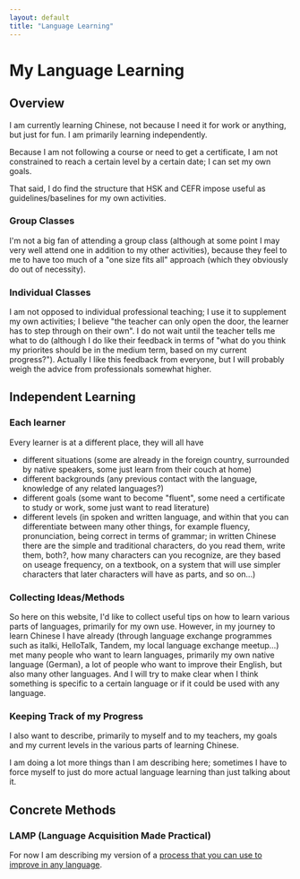 ```yaml
---
layout: default
title: "Language Learning"
---
```

# My Language Learning

## Overview

I am currently learning Chinese, not because I need it for work or anything, but just for fun. I am primarily learning independently.

Because I am not following a course or need to get a certificate, I am not constrained to reach a certain level by a certain date; I can set my own goals.

That said, I do find the structure that HSK and CEFR impose useful as guidelines/baselines for my own activities.

### Group Classes
I'm not a big fan of attending a group class (although at some point I may very well attend one in addition to my other activities), because they feel to me to have too much of a "one size fits all" approach (which they obviously do out of necessity).

### Individual Classes
I am not opposed to individual professional teaching; I use it to supplement my own activities; I believe "the teacher can only open the door, the learner has to step through on their own". I do not wait until the teacher tells me what to do (although I do like their feedback in terms of "what do you think my priorites should be in the medium term, based on my current progress?").  Actually I like this feedback from everyone, but I will probably weigh the advice from professionals somewhat higher.

## Independent Learning

### Each learner
Every learner is at a different place, they will all have
* different situations (some are already in the foreign country, surrounded by native speakers, some just learn from their couch at home)
* different backgrounds (any previous contact with the language, knowledge of any related languages?)
* different goals (some want to become "fluent", some need a certificate to study or work, some just want to read literature)
* different levels (in spoken and written language, and within that you can differentiate between many other things, for example fluency, pronunciation, being correct in terms of grammar; in written Chinese there are the simple and traditional characters, do you read them, write them, both?, how many characters can you recognize, are they based on useage frequency, on a textbook, on a system that will use simpler characters that later characters will have as parts, and so on...)

### Collecting Ideas/Methods

So here on this website, I'd like to collect useful tips on how to learn various parts of languages, primarily for my own use.
However, in my journey to learn Chinese I have already (through language exchange programmes such as italki, HelloTalk, Tandem, my local language exchange meetup...) met many people who want to learn languages, primarily my own native language (German), a lot of people who want to improve their English, but also many other languages. And I will try to make clear when I think something is specific to a certain language or if it could be used with any language.

### Keeping Track of my Progress

I also want to describe, primarily to myself and to my teachers, my goals and my current levels in the various parts of learning Chinese.

I am doing a lot more things than I am describing here; sometimes I have to force myself to just do more actual language learning than just talking about it.

## Concrete Methods

### LAMP (Language Acquisition Made Practical)
For now I am describing my version of a [process that you can use to improve in any language](lamp-overview).
